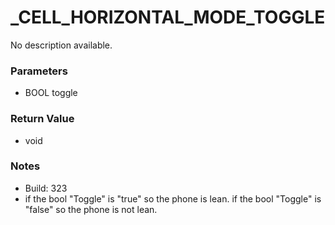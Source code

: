 # _CELL_HORIZONTAL_MODE_TOGGLE

No description available.

### Parameters
* BOOL toggle

### Return Value
* void

### Notes
* Build: 323
* if the bool "Toggle" is "true" so the phone is lean.
if the bool "Toggle" is "false" so the phone is not lean.

